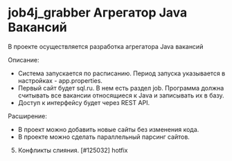 # job4j_grabber Агрегатор Java Вакансий

В проекте осуществляется разработка агрегатора Java вакансий

Описание:
- Система запускается по расписанию. Период запуска указывается в настройках - app.properties. 
- Первый сайт будет sql.ru. В нем есть раздел job. Программа должна считывать все вакансии относящиеся к Java и записывать их в базу.
- Доступ к интерфейсу будет через REST API.

Расширение:
- В проект можно добавить новые сайты без изменения кода.
- В проекте можно сделать параллельный парсинг сайтов.



5. Конфликты слияния. [#125032] hotfix